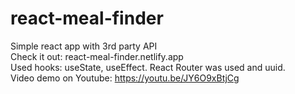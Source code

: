 # react-meal-finder
 Simple react app with 3rd party API</br>
 Check it out: react-meal-finder.netlify.app </br>
 Used hooks: useState, useEffect. React Router was used and uuid.  </br>
 Video demo on Youtube: https://youtu.be/JY6O9xBtjCg

